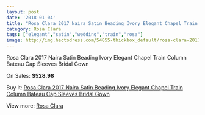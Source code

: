 ```yaml
---
layout: post
date: '2018-01-04'
title: "Rosa Clara 2017 Naira Satin Beading Ivory Elegant Chapel Train Column Bateau Cap Sleeves Bridal Gown"
category: Rosa Clara
tags: ["elegant","satin","wedding","train","rosa"]
image: http://img.hectodress.com/54855-thickbox_default/rosa-clara-2017-naira-satin-beading-ivory-elegant-chapel-train-column-bateau-cap-sleeves-bridal-gown.jpg
---
```

Rosa Clara 2017 Naira Satin Beading Ivory Elegant Chapel Train Column Bateau Cap Sleeves Bridal Gown

On Sales: **$528.98**
<a href="https://www.hectodress.com/rosa-clara/17337-rosa-clara-2017-naira-satin-beading-ivory-elegant-chapel-train-column-bateau-cap-sleeves-bridal-gown.html"><amp-img layout="responsive" width="600" height="600" src="//img.hectodress.com/54855-thickbox_default/rosa-clara-2017-naira-satin-beading-ivory-elegant-chapel-train-column-bateau-cap-sleeves-bridal-gown.jpg" alt="Rosa Clara 2017 Naira Satin Beading Ivory Elegant Chapel Train Column Bateau Cap Sleeves Bridal Gown 0" /></a>
<a href="https://www.hectodress.com/rosa-clara/17337-rosa-clara-2017-naira-satin-beading-ivory-elegant-chapel-train-column-bateau-cap-sleeves-bridal-gown.html"><amp-img layout="responsive" width="600" height="600" src="//img.hectodress.com/54860-thickbox_default/rosa-clara-2017-naira-satin-beading-ivory-elegant-chapel-train-column-bateau-cap-sleeves-bridal-gown.jpg" alt="Rosa Clara 2017 Naira Satin Beading Ivory Elegant Chapel Train Column Bateau Cap Sleeves Bridal Gown 1" /></a>
<a href="https://www.hectodress.com/rosa-clara/17337-rosa-clara-2017-naira-satin-beading-ivory-elegant-chapel-train-column-bateau-cap-sleeves-bridal-gown.html"><amp-img layout="responsive" width="600" height="600" src="//img.hectodress.com/54859-thickbox_default/rosa-clara-2017-naira-satin-beading-ivory-elegant-chapel-train-column-bateau-cap-sleeves-bridal-gown.jpg" alt="Rosa Clara 2017 Naira Satin Beading Ivory Elegant Chapel Train Column Bateau Cap Sleeves Bridal Gown 2" /></a>
<a href="https://www.hectodress.com/rosa-clara/17337-rosa-clara-2017-naira-satin-beading-ivory-elegant-chapel-train-column-bateau-cap-sleeves-bridal-gown.html"><amp-img layout="responsive" width="600" height="600" src="//img.hectodress.com/54858-thickbox_default/rosa-clara-2017-naira-satin-beading-ivory-elegant-chapel-train-column-bateau-cap-sleeves-bridal-gown.jpg" alt="Rosa Clara 2017 Naira Satin Beading Ivory Elegant Chapel Train Column Bateau Cap Sleeves Bridal Gown 3" /></a>
<a href="https://www.hectodress.com/rosa-clara/17337-rosa-clara-2017-naira-satin-beading-ivory-elegant-chapel-train-column-bateau-cap-sleeves-bridal-gown.html"><amp-img layout="responsive" width="600" height="600" src="//img.hectodress.com/54857-thickbox_default/rosa-clara-2017-naira-satin-beading-ivory-elegant-chapel-train-column-bateau-cap-sleeves-bridal-gown.jpg" alt="Rosa Clara 2017 Naira Satin Beading Ivory Elegant Chapel Train Column Bateau Cap Sleeves Bridal Gown 4" /></a>
<a href="https://www.hectodress.com/rosa-clara/17337-rosa-clara-2017-naira-satin-beading-ivory-elegant-chapel-train-column-bateau-cap-sleeves-bridal-gown.html"><amp-img layout="responsive" width="600" height="600" src="//img.hectodress.com/54856-thickbox_default/rosa-clara-2017-naira-satin-beading-ivory-elegant-chapel-train-column-bateau-cap-sleeves-bridal-gown.jpg" alt="Rosa Clara 2017 Naira Satin Beading Ivory Elegant Chapel Train Column Bateau Cap Sleeves Bridal Gown 5" /></a>

Buy it: [Rosa Clara 2017 Naira Satin Beading Ivory Elegant Chapel Train Column Bateau Cap Sleeves Bridal Gown](https://www.hectodress.com/rosa-clara/17337-rosa-clara-2017-naira-satin-beading-ivory-elegant-chapel-train-column-bateau-cap-sleeves-bridal-gown.html "Rosa Clara 2017 Naira Satin Beading Ivory Elegant Chapel Train Column Bateau Cap Sleeves Bridal Gown")

View more: [Rosa Clara](https://www.hectodress.com/150-rosa-clara "Rosa Clara")